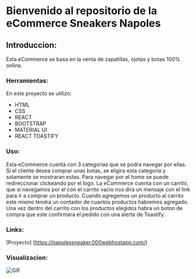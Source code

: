# Bienvenido al repositorio de la eCommerce Sneakers Napoles

## Introduccion:
Esta eCommerce se basa en la venta de zapatillas, ojotas y botas 100% online. 

### Herramientas:
En este proyecto se utilizo:
- HTML
- CSS
- REACT
- BOOTSTRAP
- MATERIAL UI
- REACT TOASTIFY

### Uso:
Esta eCommerce cuenta con 3 categorias que se podra navegar por ellas. Si el cliente desea comprar unas botas, se eligira esta categoria y solamente se mostraran estas. Para navegar por el home se puede redireccionar clickeando por el logo. La eCommerce cuenta con un carrito, que si navegamos por el con el carrito vacio nos dira un mensaje con el link para ir a comprar un producto. Cuando agregemos un producto al carrito este mismo tendra un contador de cuantos productos habremos agregado. Una vez dentro del carrito con los productos elegidos habra un boton de compra que este confirmara el pedido con una alerta de Toastify.

### Links:

[Proyecto]  (https://napolessneaker.000webhostapp.com/)

### Visualizacion:
![GIF](https://user-images.githubusercontent.com/103120376/198309012-5519974b-5e6a-4de1-ba1c-043344414f50.gif)
